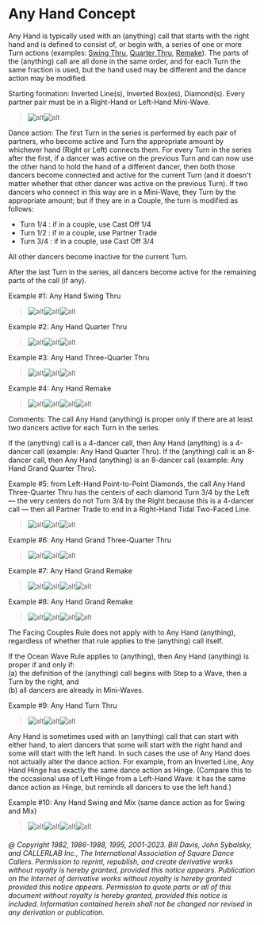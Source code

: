 
# Any Hand Concept

Any Hand is typically used with an (anything) call that starts
with the right hand and is defined
to consist of, or begin with, a series of one or more Turn actions
(examples: [Swing Thru](../b2/swing_thru.md),
[Quarter Thru](quarter_thru.md), [Remake](../a2/remake.md)).
The parts of the (anything) call are all done in the same order, and for each Turn
the same fraction is used, but the hand used may be different and the dance action may be
modified.

Starting formation: Inverted Line(s), Inverted Box(es), Diamond(s). 
Every partner pair must be in a Right-Hand or Left-Hand Mini-Wave.

> 
> ![alt](any_hand_concept_1a.png)![alt](any_hand_concept_1b.png)
>

Dance action: The first Turn in the series is performed by each pair of partners, who become
active and Turn the appropriate amount by whichever hand (Right or Left) connects them.
For every Turn in the series after the first, 
if a dancer was active on the previous Turn and can
now use the other hand to hold the hand of a different dancer, then both those dancers become
connected and active for the current Turn (and it doesn't matter whether that other dancer was
active on the previous Turn). If two dancers who connect in this way are in a Mini-Wave, they
Turn by the appropriate amount; but if they are in a Couple, the turn is modified as follows:

- Turn 1/4 : if in a couple, use Cast Off 1/4
- Turn 1/2 : if in a couple, use Partner Trade
- Turn 3/4 : if in a couple, use Cast Off 3/4

All other dancers become inactive for the current Turn.

After the last Turn in the series, all dancers become active
for the remaining parts of the call (if any).

Example #1: Any Hand Swing Thru

> 
> ![alt](any_hand_concept_2a.png)![alt](any_hand_concept_2b.png)![alt](any_hand_concept_2c.png)
> 

Example #2: Any Hand Quarter Thru

> 
> ![alt](any_hand_concept_3a.png)![alt](any_hand_concept_3b.png)![alt](any_hand_concept_3c.png)
> 

Example #3: Any Hand Three-Quarter Thru

> 
> ![alt](any_hand_concept_4a.png)![alt](any_hand_concept_4b.png)![alt](any_hand_concept_4c.png)
> 

Example #4: Any Hand Remake

>
> ![alt](any_hand_concept_5a.png)![alt](any_hand_concept_5b.png)![alt](any_hand_concept_5c.png)![alt](any_hand_concept_5d.png)
>

Comments: The call Any Hand (anything) is proper only if there are at least
two dancers active for each Turn in the series.

If the (anything) call is a 4-dancer call, then Any Hand (anything)
is a 4-dancer call (example: Any Hand Quarter Thru). If the (anything) call
is an 8-dancer call, then Any Hand (anything) is an 8-dancer call
(example: Any Hand Grand Quarter Thru).

Example #5: from Left-Hand Point-to-Point Diamonds, the call
Any Hand Three-Quarter Thru has the centers of each diamond Turn 3/4 by the Left —
the very centers do not Turn 3/4 by the Right because this is a 4-dancer call —
then all Partner Trade to end in a Right-Hand Tidal Two-Faced Line.

>
> ![alt](any_hand_concept_6a.png)![alt](any_hand_concept_6b.png)![alt](any_hand_concept_6c.png)
>

Example #6: Any Hand Grand Three-Quarter Thru

>
> ![alt](any_hand_concept_7a.png)![alt](any_hand_concept_7b.png)![alt](any_hand_concept_7c.png)
>

Example #7: Any Hand Grand Remake

>
> ![alt](any_hand_concept_8a.png)![alt](any_hand_concept_8b.png)![alt](any_hand_concept_8c.png)![alt](any_hand_concept_8d.png)
>

Example #8: Any Hand Grand Remake

>
> ![alt](any_hand_concept_9a.png)![alt](any_hand_concept_9b.png)![alt](any_hand_concept_9c.png)![alt](any_hand_concept_9d.png)
>

The Facing Couples Rule does not apply with to Any Hand (anything), 
regardless of whether that rule applies to the (anything) call itself.

If the Ocean Wave Rule applies to (anything), 
then Any Hand (anything) is proper if and only if:  
(a) the definition of the (anything) call begins with Step to a Wave, then a Turn by the right, and  
(b) all dancers are already in Mini-Waves.


Example #9: Any Hand Turn Thru

>
> ![alt](any_hand_concept_10a.png)![alt](any_hand_concept_10b.png)![alt](any_hand_concept_10c.png)
>

Any Hand is sometimes used with an (anything) call that can start with either hand,
to alert dancers that some will start with the right hand and some will start
with the left hand. In such cases the use of Any Hand does not actually alter
the dance action. For example, from an Inverted Line, 
Any Hand Hinge has exactly the same dance action as Hinge. 
(Compare this to the occasional use of Left Hinge from a Left-Hand Wave: 
it has the same dance action as Hinge, but
reminds all dancers to use the left hand.)

Example #10: Any Hand Swing and Mix (same dance action as for Swing and Mix)

>
> ![alt](any_hand_concept_11a.png)![alt](any_hand_concept_11b.png)![alt](any_hand_concept_11c.png)![alt](any_hand_concept_11d.png)
>


###### @ Copyright 1982, 1986-1988, 1995, 2001-2023. Bill Davis, John Sybalsky, and CALLERLAB Inc., The International Association of Square Dance Callers. Permission to reprint, republish, and create derivative works without royalty is hereby granted, provided this notice appears. Publication on the Internet of derivative works without royalty is hereby granted provided this notice appears. Permission to quote parts or all of this document without royalty is hereby granted, provided this notice is included. Information contained herein shall not be changed nor revised in any derivation or publication.
